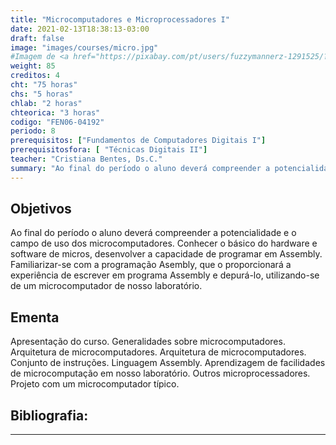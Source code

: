 ```yaml
---
title: "Microcomputadores e Microprocessadores I"
date: 2021-02-13T18:38:13-03:00
draft: false
image: "images/courses/micro.jpg"
#Imagem de <a href="https://pixabay.com/pt/users/fuzzymannerz-1291525/?utm_source=link-attribution&amp;utm_medium=referral&amp;utm_campaign=image&amp;utm_content=885177">Fuzzy Mannerz</a> por <a href="https://pixabay.com/pt/?utm_source=link-attribution&amp;utm_medium=referral&amp;utm_campaign=image&amp;utm_content=885177">Pixabay</a>
weight: 85
creditos: 4
cht: "75 horas"
chs: "5 horas"
chlab: "2 horas"
chteorica: "3 horas"
codigo: "FEN06-04192"
periodo: 8
prerequisitos: ["Fundamentos de Computadores Digitais I"]
prerequisitosfora: [ "Técnicas Digitais II"]
teacher: "Cristiana Bentes, Ds.C."
summary: "Ao final do período o aluno deverá compreender a potencialidade e o campo de uso dos microcomputadores. "
---
```

## Objetivos
Ao final do período o aluno deverá compreender a potencialidade e o campo de uso dos microcomputadores. Conhecer o básico do hardware e software de micros, desenvolver a capacidade de programar em Assembly. Familiarizar-se com a programação Asembly, que o proporcionará a experiência de escrever em programa Assembly e depurá-lo, utilizando-se de um microcomputador de nosso laboratório.

## Ementa
Apresentação do curso. Generalidades sobre microcomputadores. Arquitetura de microcomputadores. Arquitetura de microcomputadores. Conjunto de instruções. Linguagem Assembly. Aprendizagem de facilidades de microcomputação em nosso laboratório. Outros microprocessadores. Projeto com um microcomputador típico.

## Bibliografia:

---
